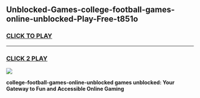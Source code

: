 
## Unblocked-Games-college-football-games-online-unblocked-Play-Free-t851o
<h3>
<a href="https://premium76.site?title=college-football-games-online-unblocked&ref=09A">CLICK TO PLAY</a></h3>
<hr>

<h3>
<a href="https://premium76.site?title=college-football-games-online-unblocked&ref=09A">CLICK 2 PLAY</a>
  
</h3>

<a href="https://premium76.site?title=college-football-games-online-unblocked&ref=09A"><img src="https://clearcache.store/games.png"></a>


**college-football-games-online-unblocked games unblocked: Your Gateway to Fun and Accessible Online Gaming**
